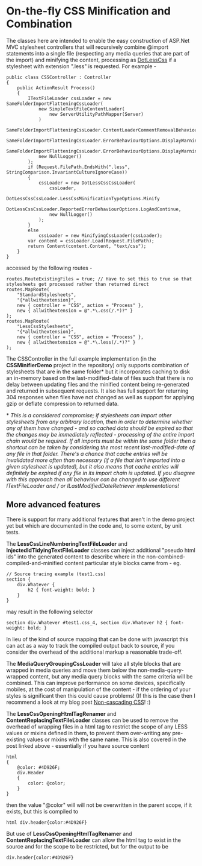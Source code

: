 # On-the-fly CSS Minification and Combination

The classes here are intended to enable the easy construction of ASP.Net MVC stylesheet controllers that will recursively combine @import statements into a single file (respecting any media queries that are part of the import) and minifying the content, processing as [DotLessCss](http://http://www.dotlesscss.org) if a stylesheet with extension ".less" is requested. For example -

    public class CSSController : Controller
    {
        public ActionResult Process()
        {
            ITextFileLoader cssLoader = new SameFolderImportFlatteningCssLoader(
                new SimpleTextFileContentLoader(
                    new ServerUtilityPathMapper(Server)
                )
                SameFolderImportFlatteningCssLoader.ContentLoaderCommentRemovalBehaviourOptions.ContentIsUnprocessed,
                SameFolderImportFlatteningCssLoader.ErrorBehaviourOptions.DisplayWarningAndIgnore,
                SameFolderImportFlatteningCssLoader.ErrorBehaviourOptions.DisplayWarningAndIgnore,
                new NullLogger()
            );
            if (Request.FilePath.EndsWith(".less", StringComparison.InvariantCultureIgnoreCase))
            {
                cssLoader = new DotLessCssCssLoader(
                    cssLoader,
                    DotLessCssCssLoader.LessCssMinificationTypeOptions.Minify
                    DotLessCssCssLoader.ReportedErrorBehaviourOptions.LogAndContinue,
                    new NullLogger()
                );
            }
            else
                cssLoader = new MinifyingCssLoader(cssLoader);
            var content = cssLoader.Load(Request.FilePath);
            return Content(content.Content, "text/css");
        }
    }

accessed by the following routes -

    routes.RouteExistingFiles = true; // Have to set this to true so that stylesheets get processed rather than returned direct
    routes.MapRoute(
        "StandardStylesheets",
        "{*allwithextension}",
        new { controller = "CSS", action = "Process" },
        new { allwithextension = @".*\.css(/.*)?" }
    );
    routes.MapRoute(
        "LessCssStylesheets",
        "{*allwithextension}",
        new { controller = "CSS", action = "Process" },
        new { allwithextension = @".*\.less(/.*)?" }
    );

The CSSController in the full example implementation (in the **CSSMinifierDemo** project in the repository) only supports combination of stylesheets that are in the same folder* but it incorporates caching to disk an in-memory based on the last-modified-date of files such that there is no delay between updating files and the minified content being re-generated and returned in subsequent requests. It also has full support for returning 304 responses when files have not changed as well as support for applying gzip or deflate compression to returned data.

\* _This is a considered compromise; if stylesheets can import other stylesheets from any arbitrary location, then in order to determine whether any of them have changed - and so cached data should be expired so that the changes may be immediately reflected - processing of the entire import chain would be required. If all imports must be within the same folder then a shortcut can be taken by considering the most recent last-modified-date of any file in that folder. There's a chance that cache entries will be invalidated more often than necessary (if a file that isn't imported into a given stylesheet is updated), but it also means that cache entries will definitely be expired if any file in its import chain is updated. If you disagree with this approach then all behaviour can be changed to use different ITextFileLoader and / or ILastModifiedDateRetriever implementations!_

## More advanced features

There is support for many additional features that aren't in the demo project yet but which are documented in the code and, to some extent, by unit tests.

The **LessCssLineNumberingTextFileLoader** and **InjectedIdTidyingTextFileLoader** classes can inject additional "pseudo html ids" into the generated content to describe where in the non-combined-compiled-and-minified content particular style blocks came from - eg.

    // Source tracing example (test1.css)
    section {
        div.Whatever {
            h2 { font-weight: bold; }
        }
    }

may result in the following selector

    section div.Whatever #test1.css_4, section div.Whatever h2 { font-weight: bold; }

In lieu of the kind of source mapping that can be done with javascript this can act as a way to track the compiled output back to source, if you consider the overhead of the additional markup a reasonable trade-off.

The **MediaQueryGroupingCssLoader** will take all style blocks that are wrapped in media queries and move them below the non-media-query-wrapped content, but any media query blocks with the same criteria will be combined. This can improve performance on some devices, specifically mobiles, at the cost of manipulation of the content - if the ordering of your styles is significant then this could cause problems! (If this is the case then I recommend a look at my blog post [Non-cascading CSS](http://www.productiverage.com/Read/42)! :)

The **LessCssOpeningHtmlTagRenamer** and **ContentReplacingTextFileLoader** classes can be used to remove the overhead of wrapping files in a html tag to restrict the scope of any LESS values or mixins defined in them, to prevent them over-writing any pre-existing values or mixins with the same name. This is also covered in the post linked above - essentially if you have source content

    html
    {
        @color: #4D926F;
        div.Header
        {
            color: @color;
        }
    }

then the value "@color" will will not be overwritten in the parent scope, if it exists, but this is compiled to

    html div.header{color:#4D926F}

But use of **LessCssOpeningHtmlTagRenamer** and **ContentReplacingTextFileLoader** can allow the html tag to exist in the source and for the scope to be restricted, but for the output to be

    div.header{color:#4D926F}
